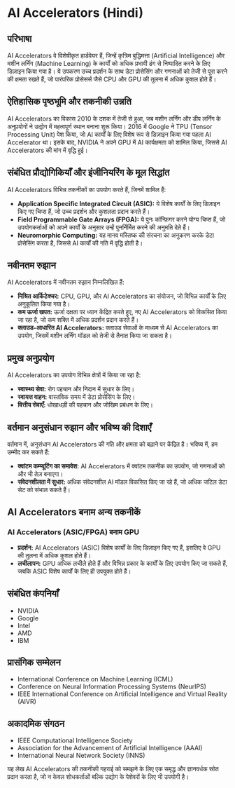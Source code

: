 # AI Accelerators (Hindi)

## परिभाषा
AI Accelerators वे विशेषीकृत हार्डवेयर हैं, जिन्हें कृत्रिम बुद्धिमत्ता (Artificial Intelligence) और मशीन लर्निंग (Machine Learning) के कार्यों को अधिक प्रभावी ढंग से निष्पादित करने के लिए डिज़ाइन किया गया है। ये उपकरण उच्च प्रदर्शन के साथ डेटा प्रोसेसिंग और गणनाओं को तेजी से पूरा करने की क्षमता रखते हैं, जो पारंपरिक प्रोसेसर्स जैसे CPU और GPU की तुलना में अधिक कुशल होते हैं।

## ऐतिहासिक पृष्ठभूमि और तकनीकी उन्नति
AI Accelerators का विकास 2010 के दशक में तेजी से हुआ, जब मशीन लर्निंग और डीप लर्निंग के अनुप्रयोगों ने उद्योग में महत्वपूर्ण स्थान बनाना शुरू किया। 2016 में Google ने TPU (Tensor Processing Unit) पेश किया, जो AI कार्यों के लिए विशेष रूप से डिज़ाइन किया गया पहला AI Accelerator था। इसके बाद, NVIDIA ने अपने GPU में AI कार्यक्षमता को शामिल किया, जिससे AI Accelerators की मांग में वृद्धि हुई।

## संबंधित प्रौद्योगिकियाँ और इंजीनियरिंग के मूल सिद्धांत
AI Accelerators विभिन्न तकनीकों का उपयोग करते हैं, जिनमें शामिल हैं:
- **Application Specific Integrated Circuit (ASIC):** ये विशेष कार्यों के लिए डिज़ाइन किए गए चिप्स हैं, जो उच्च प्रदर्शन और कुशलता प्रदान करते हैं।
- **Field Programmable Gate Arrays (FPGA):** ये पुनः कॉन्फ़िगर करने योग्य चिप्स हैं, जो उपयोगकर्ताओं को अपने कार्यों के अनुसार उन्हें पुनर्निर्मित करने की अनुमति देते हैं।
- **Neuromorphic Computing:** यह मानव मस्तिष्क की संरचना का अनुकरण करके डेटा प्रोसेसिंग करता है, जिससे AI कार्यों की गति में वृद्धि होती है।

## नवीनतम रुझान
AI Accelerators में नवीनतम रुझान निम्नलिखित हैं:
- **मिश्रित आर्किटेक्चर:** CPU, GPU, और AI Accelerators का संयोजन, जो विभिन्न कार्यों के लिए अनुकूलित किया गया है।
- **कम ऊर्जा खपत:** ऊर्जा दक्षता पर ध्यान केंद्रित करते हुए, नए AI Accelerators को विकसित किया जा रहा है, जो कम शक्ति में अधिक प्रदर्शन प्रदान करते हैं।
- **क्लाउड-आधारित AI Accelerators:** क्लाउड सेवाओं के माध्यम से AI Accelerators का उपयोग, जिसमें मशीन लर्निंग मॉडल को तेजी से तैनात किया जा सकता है।

## प्रमुख अनुप्रयोग
AI Accelerators का उपयोग विभिन्न क्षेत्रों में किया जा रहा है:
- **स्वास्थ्य सेवा:** रोग पहचान और निदान में सुधार के लिए।
- **स्वायत्त वाहन:** वास्तविक समय में डेटा प्रोसेसिंग के लिए।
- **वित्तीय सेवाएँ:** धोखाधड़ी की पहचान और जोखिम प्रबंधन के लिए।

## वर्तमान अनुसंधान रुझान और भविष्य की दिशाएँ
वर्तमान में, अनुसंधान AI Accelerators की गति और क्षमता को बढ़ाने पर केंद्रित है। भविष्य में, हम उम्मीद कर सकते हैं:
- **क्वांटम कम्प्यूटिंग का समावेश:** AI Accelerators में क्वांटम तकनीक का उपयोग, जो गणनाओं को और भी तेज़ बनाएगा।
- **संवेदनशीलता में सुधार:** अधिक संवेदनशील AI मॉडल विकसित किए जा रहे हैं, जो अधिक जटिल डेटा सेट को संभाल सकते हैं।

## AI Accelerators बनाम अन्य तकनीकें
### AI Accelerators (ASIC/FPGA) बनाम GPU
- **प्रदर्शन:** AI Accelerators (ASIC) विशेष कार्यों के लिए डिज़ाइन किए गए हैं, इसलिए वे GPU की तुलना में अधिक कुशल होते हैं।
- **लचीलापन:** GPU अधिक लचीले होते हैं और विभिन्न प्रकार के कार्यों के लिए उपयोग किए जा सकते हैं, जबकि ASIC विशेष कार्यों के लिए ही उपयुक्त होते हैं।

## संबंधित कंपनियाँ
- NVIDIA
- Google
- Intel
- AMD
- IBM

## प्रासंगिक सम्मेलन
- International Conference on Machine Learning (ICML)
- Conference on Neural Information Processing Systems (NeurIPS)
- IEEE International Conference on Artificial Intelligence and Virtual Reality (AIVR)

## अकादमिक संगठन
- IEEE Computational Intelligence Society
- Association for the Advancement of Artificial Intelligence (AAAI)
- International Neural Network Society (INNS)

यह लेख AI Accelerators की तकनीकी गहराई को समझने के लिए एक समृद्ध और ज्ञानवर्धक स्रोत प्रदान करता है, जो न केवल शोधकर्ताओं बल्कि उद्योग के पेशेवरों के लिए भी उपयोगी है।